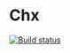 # Chx

[![Build status](https://ci.appveyor.com/api/projects/status/ntut69067vrk72ne/branch/master?svg=true)](https://ci.appveyor.com/project/seanke/chx/branch/master)


